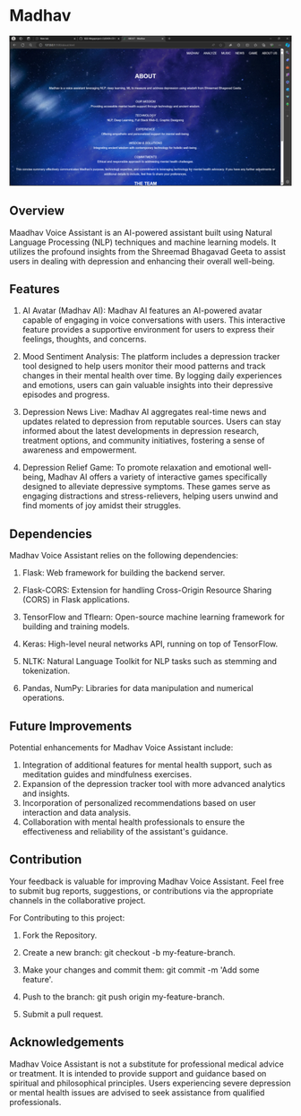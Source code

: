 # Madhav
<img src="./images/about.png">


## Overview
Maadhav Voice Assistant is an AI-powered assistant built using Natural Language Processing (NLP) techniques and machine learning models. It utilizes the profound insights from the Shreemad Bhagavad Geeta to assist users in dealing with depression and enhancing their overall well-being.


## Features
1. AI Avatar (Madhav AI): Madhav AI features an AI-powered avatar capable of engaging in voice conversations with users. This interactive feature provides a supportive environment for users to express their feelings, thoughts, and concerns.

2. Mood Sentiment Analysis: The platform includes a depression tracker tool designed to help users monitor their mood patterns and track changes in their mental health over time. By logging daily experiences and emotions, users can gain valuable insights into their depressive episodes and progress.

3. Depression News Live: Madhav AI aggregates real-time news and updates related to depression from reputable sources. Users can stay informed about the latest developments in depression research, treatment options, and community initiatives, fostering a sense of awareness and empowerment.

4. Depression Relief Game: To promote relaxation and emotional well-being, Madhav AI offers a variety of interactive games specifically designed to alleviate depressive symptoms. These games serve as engaging distractions and stress-relievers, helping users unwind and find moments of joy amidst their struggles.


## Dependencies

Madhav Voice Assistant relies on the following dependencies:

1. Flask: Web framework for building the backend server.

2. Flask-CORS: Extension for handling Cross-Origin Resource Sharing (CORS) in Flask applications.

3. TensorFlow and Tflearn: Open-source machine learning framework for building and training models.

4. Keras: High-level neural networks API, running on top of TensorFlow.

5. NLTK: Natural Language Toolkit for NLP tasks such as stemming and tokenization.

6. Pandas, NumPy: Libraries for data manipulation and numerical operations.


## Future Improvements

Potential enhancements for Madhav Voice Assistant include:

1. Integration of additional features for mental health support, such as meditation guides and mindfulness exercises.
2. Expansion of the depression tracker tool with more advanced analytics and insights.
3. Incorporation of personalized recommendations based on user interaction and data analysis.
4. Collaboration with mental health professionals to ensure the effectiveness and reliability of the assistant's guidance.


## Contribution

Your feedback is valuable for improving Madhav Voice Assistant. Feel free to submit bug reports, suggestions, or contributions via the appropriate channels in the collaborative project.

For Contributing to this project:

1. Fork the Repository.

2. Create a new branch: git checkout -b my-feature-branch.

3. Make your changes and commit them: git commit -m 'Add some feature'.

4. Push to the branch: git push origin my-feature-branch.

5. Submit a pull request.


## Acknowledgements

Madhav Voice Assistant is not a substitute for professional medical advice or treatment. It is intended to provide support and guidance based on spiritual and philosophical principles. Users experiencing severe depression or mental health issues are advised to seek assistance from qualified professionals.

